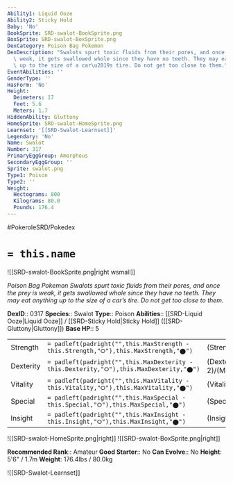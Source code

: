 ```yaml
---
Ability1: Liquid Ooze
Ability2: Sticky Hold
Baby: 'No'
BookSprite: SRD-swalot-BookSprite.png
BoxSprite: SRD-swalot-BoxSprite.png
DexCategory: Poison Bag Pokemon
DexDescription: "Swalots spurt toxic fluids from their pores, and once the prey is\
  \ weak, it gets swallowed whole since they have no teeth. They may eat anything\
  \ up to the size of a car\u2019s tire. Do not get too close to them."
EventAbilities: ''
GenderType: ''
HasForm: 'No'
Height:
  Deimeters: 17
  Feet: 5.6
  Meters: 1.7
HiddenAbility: Gluttony
HomeSprite: SRD-swalot-HomeSprite.png
Learnset: '[[SRD-Swalot-Learnset]]'
Legendary: 'No'
Name: Swalot
Number: 317
PrimaryEggGroup: Amorphous
SecondaryEggGroup: ''
Sprite: swalot.png
Type1: Poison
Type2: ''
Weight:
  Hectograms: 800
  Kilograms: 80.0
  Pounds: 176.4
---
```


#PokeroleSRD/Pokedex

# `= this.name`

![[SRD-swalot-BookSprite.png|right wsmall]]

*Poison Bag Pokemon*
*Swalots spurt toxic fluids from their pores, and once the prey is weak, it gets swallowed whole since they have no teeth. They may eat anything up to the size of a car’s tire. Do not get too close to them.*

**DexID**:: 0317
**Species**:: Swalot
**Type**:: Poison
**Abilities**:: [[SRD-Liquid Ooze|Liquid Ooze]] / [[SRD-Sticky Hold|Sticky Hold]] ([[SRD-Gluttony|Gluttony]])
**Base HP**:: 5

|           |                                                                                        |                                          |
| --------- | -------------------------------------------------------------------------------------- | ---------------------------------------- |
| Strength  | `= padleft(padright("",this.MaxStrength - this.Strength,"⭘"),this.MaxStrength,"⬤")`    | (Strength::2)/(MaxStrength::5)   |
| Dexterity | `= padleft(padright("",this.MaxDexterity - this.Dexterity,"⭘"),this.MaxDexterity,"⬤")` | (Dexterity:: 2)/(MaxDexterity::4) |
| Vitality  | `= padleft(padright("",this.MaxVitality - this.Vitality,"⭘"),this.MaxVitality,"⬤")`    | (Vitality::2)/(MaxVitality::5)   |
| Special   | `= padleft(padright("",this.MaxSpecial - this.Special,"⭘"),this.MaxSpecial,"⬤")`       | (Special::2)/(MaxSpecial::5)     |
| Insight   | `= padleft(padright("",this.MaxInsight - this.Insight,"⭘"),this.MaxInsight,"⬤")`       | (Insight::2)/(MaxInsight::5)     |

![[SRD-swalot-HomeSprite.png|right]]
![[SRD-swalot-BoxSprite.png|right]]

**Recommended Rank**:: Amateur
**Good Starter**:: No
**Can Evolve**:: No
**Height**: 5'6" / 1.7m
**Weight**: 176.4lbs / 80.0kg

![[SRD-Swalot-Learnset]]